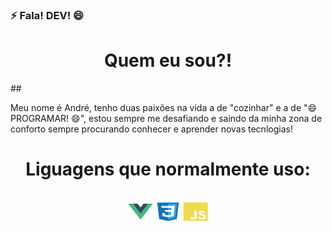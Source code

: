 ### ⚡ Fala! DEV! 😄

<h1 align="center"> Quem eu sou?! </h1>
##
<p>
   Meu nome é André, tenho duas paixões na vida a de "cozinhar" e a de "😄 PROGRAMAR! 😄", estou sempre me desafiando e saindo da minha zona de conforto sempre procurando     conhecer e aprender novas tecnlogias!
</p>

<h1 align="center"> Liguagens que normalmente uso: </h1>

<div style="display: inline_block" align="center"><br>
  <img align="center" alt="VUEJS" height="30" width="40" src="https://github.com/devicons/devicon/blob/master/icons/vuejs/vuejs-original.svg">
   <img align="center" alt="CSS" height="30" width="40" src="https://raw.githubusercontent.com/devicons/devicon/master/icons/css3/css3-original.svg">  
  <img align="center" alt="JAVA" height="30" width="40" src="https://raw.githubusercontent.com/devicons/devicon/master/icons/javascript/javascript-plain.svg">
 
  </div>



<!--
**krugio/krugio** is a ✨ _special_ ✨ repository because its `README.md` (this file) appears on your GitHub profile.

Here are some ideas to get you started:

- 🔭 I’m currently working on ...
- 🌱 I’m currently learning ...
- 👯 I’m looking to collaborate on ...
- 🤔 I’m looking for help with ...
- 💬 Ask me about ...
- 📫 How to reach me: ...
- 😄 Pronouns: ...
- ⚡ Fun fact: ...
-->

